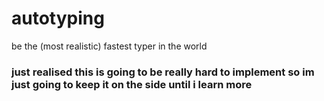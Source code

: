 # autotyping
be the (most realistic) fastest typer in the world

### just realised this is going to be really hard to implement so im just going to keep it on the side until i learn more